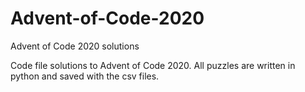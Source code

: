 # Advent-of-Code-2020
Advent of Code 2020 solutions 

Code file solutions to Advent of Code 2020. All puzzles are written in python and saved with the csv files.
